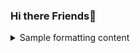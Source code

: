 ### Hi there Friends👋

<details>
  <summary>Sample formatting content </summary>
This is a [Google](https://google.com) link

- [ ] To do item 1
- [ ] To do item 2

```ts
var fname = 'Mahendra'
```
</details>
<!--
**MahendraPalagiri/MahendraPalagiri** is a ✨ _special_ ✨ repository because its `README.md` (this file) appears on your GitHub profile.

Here are some ideas to get you started:

- 🔭 I’m currently working on ...
- 🌱 I’m currently learning ...
- 👯 I’m looking to collaborate on ...
- 🤔 I’m looking for help with ...
- 💬 Ask me about ...
- 📫 How to reach me: ...
- 😄 Pronouns: ...
- ⚡ Fun fact: ...
-->
